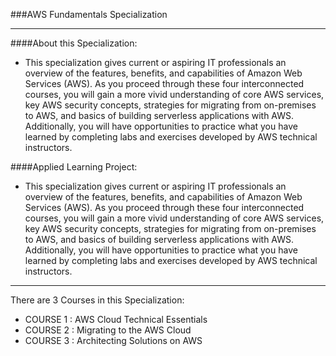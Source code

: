 ###AWS Fundamentals Specialization
_________________________________________________________________
####About this Specialization:
- This specialization gives current or aspiring IT professionals an overview of the features, benefits, and capabilities of Amazon Web Services (AWS). As you proceed through these four interconnected courses, you will gain a more vivid understanding of core AWS services, key AWS security concepts, strategies for migrating from on-premises to AWS, and basics of building serverless applications with AWS. Additionally, you will have opportunities to practice what you have learned by completing labs and exercises developed by AWS technical instructors.

####Applied Learning Project:
- This specialization gives current or aspiring IT professionals an overview of the features, benefits, and capabilities of Amazon Web Services (AWS). As you proceed through these four interconnected courses, you will gain a more vivid understanding of core AWS services, key AWS security concepts, strategies for migrating from on-premises to AWS, and basics of building serverless applications with AWS. Additionally, you will have opportunities to practice what you have learned by completing labs and exercises developed by AWS technical instructors.

__________________________________________________________________
There are 3 Courses in this Specialization:
- COURSE 1 :   AWS Cloud Technical Essentials
- COURSE 2 :   Migrating to the AWS Cloud
- COURSE 3 :   Architecting Solutions on AWS